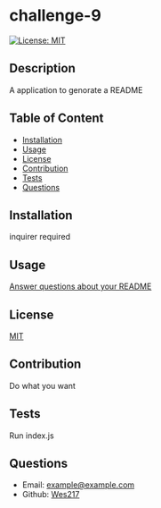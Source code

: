   # challenge-9

  
  [![License: MIT](https://img.shields.io/badge/License-MIT-yellow.svg)](https://opensource.org/licenses/MIT)

  ## Description
  A application to genorate a README

  ## Table of Content
  * [Installation](#installation)
  * [Usage](#usage)
  * [License](#license)
  * [Contribution](#contribution)
  * [Tests](#tests)
  * [Questions](#questions)

  ## Installation
  inquirer required
  
  ## Usage
  [Answer questions about your README](https://watch.screencastify.com/v/e7PdkniKE8aMzvt35d4Q)
  
  
  ## License
  
  [MIT](https://opensource.org/licenses/MIT)
  


  ## Contribution
  Do what you want

  ## Tests
  Run index.js

  ## Questions
  * Email: [example@example.com](example@example.com)
  * Github: [Wes217](https://github.com/Wes217)

